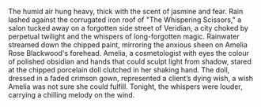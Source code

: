 The humid air hung heavy, thick with the scent of jasmine and fear.  Rain lashed against the corrugated iron roof of "The Whispering Scissors," a salon tucked away on a forgotten side street of  Veridian, a city choked by perpetual twilight and the whispers of long-forgotten magic.  Rainwater streamed down the chipped paint, mirroring the anxious sheen on Amelia Rose Blackwood's forehead.  Amelia, a cosmetologist with eyes the colour of polished obsidian and hands that could sculpt light from shadow, stared at the chipped porcelain doll clutched in her shaking hand.  The doll, dressed in a faded crimson gown, represented a client’s dying wish, a wish Amelia was not sure she could fulfill.  Tonight, the whispers were louder, carrying a chilling melody on the wind.
